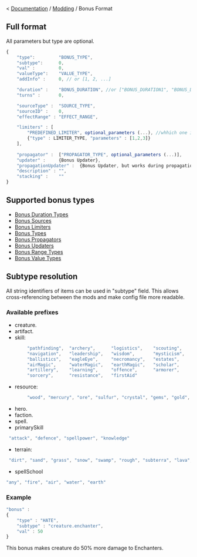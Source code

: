 < [Documentation](../Readme.md) / [Modding](Readme.md) / Bonus Format

## Full format

All parameters but type are optional.

``` javascript
{
	"type":         "BONUS_TYPE",
	"subtype":      0,
	"val" :         0,
	"valueType":    "VALUE_TYPE",
	"addInfo" :     0, // or [1, 2, ...]

	"duration" :    "BONUS_DURATION", //or ["BONUS_DURATION1", "BONUS_DURATION2", ...]"
	"turns" :       0,

	"sourceType" :  "SOURCE_TYPE",
	"sourceID" :    0,
	"effectRange" : "EFFECT_RANGE",

	"limiters" : [
		"PREDEFINED_LIMITER", optional_parameters (...), //whhich one is preferred?
		{"type" : LIMITER_TYPE, "parameters" : [1,2,3]}
	],
	
	"propagator" : 	["PROPAGATOR_TYPE", optional_parameters (...)],
	"updater" :	    {Bonus Updater},
	"propagationUpdater" :	{Bonus Updater, but works during propagation},
	"description" : "",
	"stacking" :    ""
}
```

## Supported bonus types

- [Bonus Duration Types](Bonus/Bonus_Duration_Types.md)
- [Bonus Sources](Bonus/Bonus_Sources.md)
- [Bonus Limiters](Bonus/Bonus_Limiters.md)
- [Bonus Types](Bonus/Bonus_Types.md)
- [Bonus Propagators](Bonus/Bonus_Propagators.md)
- [Bonus Updaters](Bonus/Bonus_Updaters.md)
- [Bonus Range Types](Bonus/Bonus_Range_Types.md)
- [Bonus Value Types](Bonus/Bonus_Value_Types.md)

## Subtype resolution

All string identifiers of items can be used in "subtype" field. This
allows cross-referencing between the mods and make config file more
readable.

### Available prefixes

-   creature.
-   artifact.
-   skill:
``` javascript
		"pathfinding",  "archery",      "logistics",    "scouting",     "diplomacy",
		"navigation",   "leadership",   "wisdom",       "mysticism",    "luck",
		"ballistics",   "eagleEye",     "necromancy",   "estates",      "fireMagic",
		"airMagic",     "waterMagic",   "earthMagic",   "scholar",      "tactics",
		"artillery",    "learning",     "offence",      "armorer",      "intelligence",
		"sorcery",      "resistance",   "firstAid"
```

-   resource:
``` javascript
		"wood", "mercury", "ore", "sulfur", "crystal", "gems", "gold", "mithril"
```

-   hero.
-   faction.
-   spell.
-   primarySkill
``` javascript
 "attack", "defence", "spellpower", "knowledge" 
```

-   terrain:
``` javascript
 "dirt", "sand", "grass", "snow", "swamp", "rough", "subterra", "lava", "water", "rock"
```

-   spellSchool
```javascript
"any", "fire", "air", "water", "earth" 
```

### Example

``` javascript
"bonus" :
{
	"type" : "HATE",
	"subtype" : "creature.enchanter",
	"val" : 50
}
```

This bonus makes creature do 50% more damage to Enchanters.